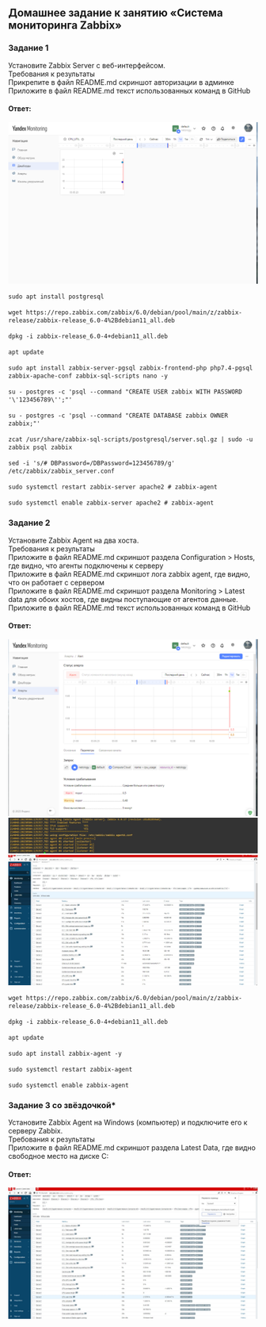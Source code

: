 ## Домашнее задание к занятию «Система мониторинга Zabbix»  

### Задание 1  
Установите Zabbix Server с веб-интерфейсом.  
Требования к результаты  
Прикрепите в файл README.md скриншот авторизации в админке  
Приложите в файл README.md текст использованных команд в GitHub  

#### Ответ:    
![](https://github.com/networksuperman/netology_dev_ops/blob/main/SLINA-19/IT%20System%20and%20OS%20Linux/img/9-01-1-1.png)
```
sudo apt install postgresql  

wget https://repo.zabbix.com/zabbix/6.0/debian/pool/main/z/zabbix-release/zabbix-release_6.0-4%2Bdebian11_all.deb  

dpkg -i zabbix-release_6.0-4+debian11_all.deb  

apt update  

sudo apt install zabbix-server-pgsql zabbix-frontend-php php7.4-pgsql zabbix-apache-conf zabbix-sql-scripts nano -y  

su - postgres -c 'psql --command "CREATE USER zabbix WITH PASSWORD '\'123456789\'';"'  

su - postgres -c 'psql --command "CREATE DATABASE zabbix OWNER zabbix;"'  

zcat /usr/share/zabbix-sql-scripts/postgresql/server.sql.gz | sudo -u zabbix psql zabbix  

sed -i 's/# DBPassword=/DBPassword=123456789/g' /etc/zabbix/zabbix_server.conf  

sudo systemctl restart zabbix-server apache2 # zabbix-agent  

sudo systemctl enable zabbix-server apache2 # zabbix-agent  
```

### Задание 2  
Установите Zabbix Agent на два хоста.  
Требования к результаты  
Приложите в файл README.md скриншот раздела Configuration > Hosts, где видно, что агенты подключены к серверу  
Приложите в файл README.md скриншот лога zabbix agent, где видно, что он работает с сервером  
Приложите в файл README.md скриншот раздела Monitoring > Latest data для обоих хостов, где видны поступающие от агентов данные.  
Приложите в файл README.md текст использованных команд в GitHub  

#### Ответ:    
![](https://github.com/networksuperman/netology_dev_ops/blob/main/SLINA-19/IT%20System%20and%20OS%20Linux/img/9-01-2-1.png)
![](https://github.com/networksuperman/netology_dev_ops/blob/main/SLINA-19/IT%20System%20and%20OS%20Linux/img/9-02-2-2.jpg)
![](https://github.com/networksuperman/netology_dev_ops/blob/main/SLINA-19/IT%20System%20and%20OS%20Linux/img/9-02-2-3.jpg)

```
wget https://repo.zabbix.com/zabbix/6.0/debian/pool/main/z/zabbix-release/zabbix-release_6.0-4%2Bdebian11_all.deb

dpkg -i zabbix-release_6.0-4+debian11_all.deb

apt update

sudo apt install zabbix-agent -y

sudo systemctl restart zabbix-agent

sudo systemctl enable zabbix-agent
```

### Задание 3 со звёздочкой*  
Установите Zabbix Agent на Windows (компьютер) и подключите его к серверу Zabbix.  
Требования к результаты  
Приложите в файл README.md скриншот раздела Latest Data, где видно свободное место на диске C:  

#### Ответ:    
![](https://github.com/networksuperman/netology_dev_ops/blob/main/SLINA-19/IT%20System%20and%20OS%20Linux/img/9-02-3-1.jpg)
